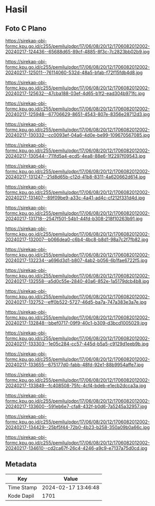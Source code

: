 # Hasil

## Foto C Plano

https://sirekap-obj-formc.kpu.go.id/c255/pemilu/pdpr/17/06/08/20/12/1706082012002-20240217-124436--65688d65-89cf-4885-8f3c-7c2823bb02b9.jpg

https://sirekap-obj-formc.kpu.go.id/c255/pemilu/pdpr/17/06/08/20/12/1706082012002-20240217-125011--76114060-532d-48a5-bfab-f72f15fdb4d8.jpg

https://sirekap-obj-formc.kpu.go.id/c255/pemilu/pdpr/17/06/08/20/12/1706082012002-20240217-125632--47cba188-03ef-4d65-b1f2-ead304b971fc.jpg

https://sirekap-obj-formc.kpu.go.id/c255/pemilu/pdpr/17/06/08/20/12/1706082012002-20240217-125948--67706629-8651-4543-807e-8356e28712d3.jpg

https://sirekap-obj-formc.kpu.go.id/c255/pemilu/pdpr/17/06/08/20/12/1706082012002-20240217-130332--cc0093ef-04a6-4d0e-be99-109670567085.jpg

https://sirekap-obj-formc.kpu.go.id/c255/pemilu/pdpr/17/06/08/20/12/1706082012002-20240217-130544--711fd5a4-ecd5-4ea8-88e6-1f2297f09543.jpg

https://sirekap-obj-formc.kpu.go.id/c255/pemilu/pdpr/17/06/08/20/12/1706082012002-20240217-131247--21d8d65b-c12d-41b8-8311-4a620662d614.jpg

https://sirekap-obj-formc.kpu.go.id/c255/pemilu/pdpr/17/06/08/20/12/1706082012002-20240217-131407--89f09be9-a33c-4a41-ad4c-cf212f331d4d.jpg

https://sirekap-obj-formc.kpu.go.id/c255/pemilu/pdpr/17/06/08/20/12/1706082012002-20240217-131718--2547f501-54b1-44fd-b308-218f10263b91.jpg

https://sirekap-obj-formc.kpu.go.id/c255/pemilu/pdpr/17/06/08/20/12/1706082012002-20240217-132007--b066dea0-c6b4-4bc8-b8d1-98a7c2f7fb82.jpg

https://sirekap-obj-formc.kpu.go.id/c255/pemilu/pdpr/17/06/08/20/12/1706082012002-20240217-132234--a696d3d1-b807-4ab2-b056-6b1fae6722f5.jpg

https://sirekap-obj-formc.kpu.go.id/c255/pemilu/pdpr/17/06/08/20/12/1706082012002-20240217-132558--a5d0c55e-2840-40a6-852e-1a5179dcb4b8.jpg

https://sirekap-obj-formc.kpu.go.id/c255/pemilu/pdpr/17/06/08/20/12/1706082012002-20240217-132752--eff0b522-5727-46d5-ba7a-747a383e3a7e.jpg

https://sirekap-obj-formc.kpu.go.id/c255/pemilu/pdpr/17/06/08/20/12/1706082012002-20240217-132848--bbef0717-09f9-40c1-b309-d3bcd1005029.jpg

https://sirekap-obj-formc.kpu.go.id/c255/pemilu/pdpr/17/06/08/20/12/1706082012002-20240217-133303--1e05c284-cc57-445d-b5a5-c9129d1eeb9b.jpg

https://sirekap-obj-formc.kpu.go.id/c255/pemilu/pdpr/17/06/08/20/12/1706082012002-20240217-133655--675177d0-fabb-48fd-92e1-88b9954affe7.jpg

https://sirekap-obj-formc.kpu.go.id/c255/pemilu/pdpr/17/06/08/20/12/1706082012002-20240217-133849--fc408508-75fc-4cf4-bdeb-e1ecb2dcca3a.jpg

https://sirekap-obj-formc.kpu.go.id/c255/pemilu/pdpr/17/06/08/20/12/1706082012002-20240217-133600--591eb6e7-cfa8-432f-b0d6-7a5245a32957.jpg

https://sirekap-obj-formc.kpu.go.id/c255/pemilu/pdpr/17/06/08/20/12/1706082012002-20240217-134429--25bf5f44-72b0-4b23-b258-350a09b0a66c.jpg

https://sirekap-obj-formc.kpu.go.id/c255/pemilu/pdpr/17/06/08/20/12/1706082012002-20240217-134610--cd2ca67f-26c4-4246-a9c9-e7137a75d0cd.jpg


## Metadata

| Key        | Value               |
| ---------- | ------------------- |
| Time Stamp | 2024-02-17 13:46:48 |
| Kode Dapil | 1701                |



